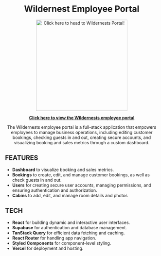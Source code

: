 <h1 align="center">Wildernest Employee Portal</h1>

<p align="center">
  <a href="https://wildernests-portal.vercel.app/" target="_blank">
    <img src="https://willsmith.dev/assets/video/OddbirdPortal.gif" width="300" alt="Click here to head to Wildernests Portal!">
  </a>
</p>

<p align="center">
  <a href="https://wildernests-portal.vercel.app/" target="_blank"><strong>Click here to view the Wildernests employee portal</strong></a>
</p>

<p align="center">
 The Wildernests employee portal is a full-stack application that empowers employees to manage business operations, including editing customer bookings, checking guests in and out, creating secure accounts, and visualizing booking and sales metrics through a custom dashboard.
</p>

## FEATURES

<ul>
<li><strong>Dashboard</strong> to visualize booking and sales metrics.</li>
<li><strong>Bookings</strong> to create, edit, and manage customer bookings, as well as check guests in and out.</li>
<li><strong>Users</strong> for creating secure user accounts, managing permissions, and ensuring authentication and authorization.</li>
<li><strong>Cabins</strong>  to add, edit, and manage room details and photos</li>
</ul>

## TECH

<ul>
<li><strong>React</strong> for building dynamic and interactive user interfaces.</li>
<li><strong>Supabase</strong> for authentication and database management.</li>
<li><strong>TanStack Query</strong> for efficient data fetching and caching.</li>
<li><strong>React Router</strong> for handling app navigation.</li>
<li><strong>Styled Components</strong> for component-level styling.</li>
<li><strong>Vercel</strong> for deployment and hosting.</li>
</ul>
